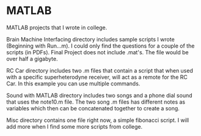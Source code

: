 # MATLAB
MATLAB projects that I wrote in college. 


Brain Machine Interfacing directory includes sample scripts I wrote (Beginning with Run...m).
I could only find the questions for a couple of the scripts (in PDFs).
Final Project does not include .mat's. The file would be over half a gigabyte.

RC Car directory includes two .m files that contain a script that when used with a specific superheterodyne receiver,
will act as a remote for the RC Car. In this example you can use multiple commands.

Sound with MATLAB directory includes two songs and a phone dial sound that uses the note10.m file. The two song .m 
files has different notes as variables which then can be concatenated together to create a song.

Misc directory contains one file right now, a simple fibonacci script. I will add more when I find some more 
scripts from college.

